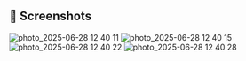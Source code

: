 ## 📸 Screenshots
![photo_2025-06-28 12 40 11](https://github.com/user-attachments/assets/fde90f40-e057-4f44-bf0e-17b3235b4864)
![photo_2025-06-28 12 40 15](https://github.com/user-attachments/assets/4e4a90eb-14cd-4a7c-9866-c88749dc8306)
![photo_2025-06-28 12 40 22](https://github.com/user-attachments/assets/4940fce9-78a1-4246-aa72-04c95b8af88b)
![photo_2025-06-28 12 40 28](https://github.com/user-attachments/assets/442e7d0d-31e9-43b9-830b-668ba40c41bb)
